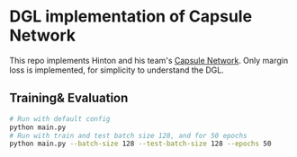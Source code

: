 DGL implementation of Capsule Network
=====================================

This repo implements Hinton and his team's [Capsule Network](https://arxiv.org/abs/1710.09829).
Only margin loss is implemented, for simplicity to understand the DGL.

## Training& Evaluation
```bash
# Run with default config
python main.py
# Run with train and test batch size 128, and for 50 epochs
python main.py --batch-size 128 --test-batch-size 128 --epochs 50
```